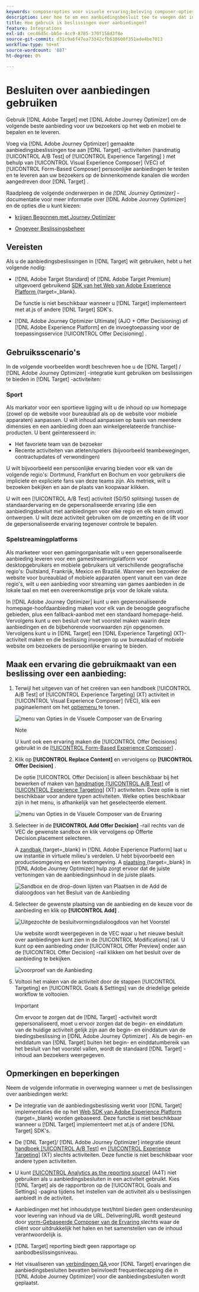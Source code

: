 ```yaml
---
keywords: composeropties voor visuele ervaring;beleving composer-opties;ervaringsopties;bied beslissing aan;bied beslissingen aan;ajo;optimaliseer de reis
description: Leer hoe te om een aanbiedingsbesluit toe te voegen dat in  [!DNL Adobe Journey Optimizer]  wordt gecreeerd aan een activiteit.
title: Hoe gebruik ik beslissingen over aanbiedingen?
feature: Integrations
exl-id: cec46d5c-bb5e-4cc9-8785-370f158d3f8e
source-git-commit: d31c9a6f47ea73342cfb638600f351ade4be7013
workflow-type: tm+mt
source-wordcount: '887'
ht-degree: 0%

---
```


# Besluiten over aanbiedingen gebruiken

Gebruik [!DNL Adobe Target] met [!DNL Adobe Journey Optimizer] om de volgende beste aanbieding voor uw bezoekers op het web en mobiel te bepalen en te leveren.

Voeg via [!DNL Adobe Journey Optimizer] gemaakte aanbiedingsbeslissingen toe aan [!DNL Target] -activiteiten (handmatig [!UICONTROL A/B Test] of [!UICONTROL Experience Targeting] ) met behulp van [!UICONTROL Visual Experience Composer] (VEC) of [!UICONTROL Form-Based Composer] persoonlijke aanbiedingen te testen en te leveren aan uw bezoekers op de binnenkomende kanalen die worden aangedreven door [!DNL Target] .

Raadpleeg de volgende onderwerpen in de *[!DNL Journey Optimizer]* -documentatie voor meer informatie over [!DNL Adobe Journey Optimizer] en de opties die u kunt kiezen:

* [ krijgen Begonnen met Journey Optimizer ](https://experienceleague.adobe.com/docs/journey-optimizer/using/get-started/get-started.html)

* [ Ongeveer Beslissingsbeheer ](https://experienceleague.adobe.com/docs/journey-optimizer/using/offer-decisioning/get-started-decision/starting-offer-decisioning.html)

## Vereisten

Als u de aanbiedingsbeslissingen in [!DNL Target] wilt gebruiken, hebt u het volgende nodig:

* [!DNL Adobe Target Standard] of [!DNL Adobe Target Premium] uitgevoerd gebruikend [ SDK van het Web van Adobe Experience Platform ](https://experienceleague.adobe.com/docs/target-dev/developer/client-side/aep-web-sdk.html){target=_blank}.

  De functie is niet beschikbaar wanneer u [!DNL Target] implementeert met at.js of andere [!DNL Target] SDK&#39;s.

* [!DNL Adobe Journey Optimizer Ultimate] (AJO + Offer Decisioning) of [!DNL Adobe Experience Platform] en de invoegtoepassing voor de toepassingsservice [!UICONTROL Offer Decisioning] .

## Gebruiksscenario&#39;s

In de volgende voorbeelden wordt beschreven hoe u de [!DNL Target] / [!DNL Adobe Journey Optimizer] -integratie kunt gebruiken om beslissingen te bieden in [!DNL Target] -activiteiten:

### Sport

Als markator voor een sportieve ligging wilt u de inhoud op uw homepage (zowel op de website voor bureaublad als op de website voor mobiele apparaten) aanpassen. U wilt inhoud aanpassen op basis van meerdere dimensies en een aanbieding doen aan winkelgerelateerde franchise-producten. U bent geïnteresseerd in:

* Het favoriete team van de bezoeker
* Recente activiteiten van atleten/spelers (bijvoorbeeld teambewegingen, contractupdates of verwondingen)

U wilt bijvoorbeeld een persoonlijke ervaring bieden voor elk van de volgende regio&#39;s: Dortmund, Frankfurt en Bochum en voor gebruikers die impliciete en expliciete fans van deze teams zijn. Als metriek, wilt u bezoeken bekijken en aan de plaats van koopwaar klikken.

U wilt een [!UICONTROL A/B Test] activiteit (50/50 splitsing) tussen de standaardervaring en de gepersonaliseerde ervaring (die een aanbiedingsbesluit met aanbiedingen voor elke regio en elk team omvat) ontwerpen. U wilt deze activiteit gebruiken om de omzetting en de lift voor de gepersonaliseerde ervaring tegenover controle te bepalen.

### Spelstreamingplatforms

Als marketeer voor een gamingorganisatie wilt u een gepersonaliseerde aanbieding leveren voor een gamestreamingplatform voor desktopgebruikers en mobiele gebruikers uit verschillende geografische regio&#39;s: Duitsland, Frankrijk, Mexico en Brazilië. Wanneer een bezoeker de website voor bureaublad of mobiele apparaten opent vanuit een van deze regio&#39;s, wilt u een aanbieding voor streaming van games aanbieden in de lokale taal en met een overeenkomstige prijs voor de lokale valuta.

In [!DNL Adobe Journey Optimizer] kunt u een gepersonaliseerde homepage-hoofdaanbieding maken voor elk van de beoogde geografische gebieden, plus een fallback-aanbod met een standaard homepage-held. Vervolgens kunt u een besluit over het voorstel maken waarin deze aanbiedingen en de bijbehorende voorwaarden zijn opgenomen. Vervolgens kunt u in [!DNL Target] een [!DNL Experience Targeting] (XT)-activiteit maken en die beslissing invoegen op uw bureaublad of mobiele website om bezoekers de persoonlijke ervaring te bieden.

## Maak een ervaring die gebruikmaakt van een beslissing over een aanbieding:

1. Terwijl het uitgeven van of het creëren van een handboek [!UICONTROL A/B Test] of [!UICONTROL Experience Targeting] (XT) activiteit in [!UICONTROL Visual Experience Composer] (VEC), klik een paginaelement om het [ optiemenu ](/help/main/c-experiences/c-visual-experience-composer/viztarget-options.md) te tonen.

   ![ menu van Opties in de Visuele Composer van de Ervaring ](assets/options-menu1.png)

   >[!NOTE]
   >
   >U kunt ook een ervaring maken die [!UICONTROL Offer Decisions] gebruikt in de [[!UICONTROL Form-Based Experience Composer]](/help/main/c-experiences/form-experience-composer.md) .

1. Klik op **[!UICONTROL Replace Content]** en vervolgens op **[!UICONTROL Offer Decision]** .

   De optie [!UICONTROL Offer Decision] is alleen beschikbaar bij het bewerken of maken van [ handmatige [!UICONTROL A/B Test]](/help/main/c-activities/t-test-ab/test-ab.md#types) of [[!UICONTROL Experience Targeting]](/help/main/c-activities/t-experience-target/experience-target.md) (XT) activiteiten. Deze optie is niet beschikbaar voor andere typen activiteiten. Welke opties beschikbaar zijn in het menu, is afhankelijk van het geselecteerde element.

   ![ menu van Opties in de Visuele Composer van de Ervaring ](assets/options-menu.png)

1. Selecteer in de **[!UICONTROL Add Offer Decision]** -rail rechts van de VEC de gewenste sandbox en klik vervolgens op Offerte Decision.placement selecteren.

   A [ zandbak ](https://experienceleague.adobe.com/docs/experience-platform/sandbox/ui/overview.html){target=_blank} in [!DNL Adobe Experience Platform] laat u uw instantie in virtuele milieu&#39;s verdelen. U hebt bijvoorbeeld een productieomgeving en een testomgeving. A [ plaatsing ](https://experienceleague.adobe.com/docs/journey-optimizer/using/offer-decisioning/create-components/creating-placements.html){target=_blank} in [!DNL Adobe Journey Optimizer] hulp zorgt ervoor dat de juiste vertoningen van de aanbiedingsinhoud in de juiste plaats.

   ![ Sandbox en de drop-down lijsten van Plaatsen in de Add de dialoogdoos van het Besluit van de Aanbieding ](/help/main/c-integrating-target-with-mac/ajo/assets/sandbox-placement.png)

1. Selecteer de gewenste plaatsing van de aanbieding en de keuze voor de aanbieding en klik op **[!UICONTROL Add]** .

   ![ Uitgezochte de besluitvormingsdialoogdoos van het Voorstel ](/help/main/c-integrating-target-with-mac/ajo/assets/select-offer-decision.png)

   Uw website wordt weergegeven in de VEC waar u het nieuwe besluit over aanbiedingen kunt zien in de [!UICONTROL Modifications] rail. U kunt op een aanbieding onder [!UICONTROL Offer Preview] onder aan de [!UICONTROL Offer Decision] -rail klikken om het besluit over de aanbieding te bekijken.

   <!--You can examine the various offers contained in the offer by clicking the appropriate icon at the bottom of the [!UICONTROL Offer Preview] dialog box, including the fallback offer. A fallback offer is the default offer displayed when a visitor is not eligible for any of the personalized offers in the collection.-->

   ![ voorproef van de Aanbieding ](assets/offer-preview2.png)

1. Voltooi het maken van de activiteit door de stappen [!UICONTROL Targeting] en [!UICONTROL Goals & Settings] van de driedelige geleide workflow te voltooien.

   >[!IMPORTANT]
   >
   >Om ervoor te zorgen dat de [!DNL Target] -activiteit wordt gepersonaliseerd, moet u ervoor zorgen dat de begin- en einddatum van de huidige activiteit gelijk zijn aan de begin- en einddatum van de biedingsbeslissing in [!DNL Adobe Journey Optimizer] . Als de begin- en einddatum van [!DNL Target] buiten het begin- en einddatumbereik van het besluit van het voorstel vallen, wordt de standaard [!DNL Target] -inhoud aan bezoekers weergegeven.

## Opmerkingen en beperkingen

Neem de volgende informatie in overweging wanneer u met de beslissingen over aanbiedingen werkt:

* De integratie van de aanbiedingsbeslissing werkt voor [!DNL Target] implementaties die op het [ Web SDK van Adobe Experience Platform ](https://experienceleague.adobe.com/docs/target-dev/developer/client-side/aep-web-sdk.html){target=_blank} worden gebaseerd. Deze functie is niet beschikbaar wanneer u [!DNL Target] implementeert met at.js of andere [!DNL Target] SDK&#39;s.

* De [!DNL Target]/ [!DNL Adobe Journey Optimizer] integratie steunt [ handboek [!UICONTROL A/B Test]](/help/main/c-activities/t-test-ab/test-ab.md#types) en [[!UICONTROL Experience Targeting]](/help/main/c-activities/t-experience-target/experience-target.md) (XT) slechts activiteiten. Deze functie is niet beschikbaar voor andere typen activiteiten.

* U kunt [[!UICONTROL Analytics as the reporting source]](/help/main/c-integrating-target-with-mac/a4t/a4t.md) (A4T) niet gebruiken als u aanbiedingsbesluiten in een activiteit gebruikt. Kies [!DNL Target] als de rapportbron op de [!UICONTROL Goals and Settings] -pagina tijdens het instellen van de activiteit als u beslissingen aanbiedt in de activiteit.

* Aanbiedingen met het inhoudstype text/html bieden geen ondersteuning voor levering van inhoud via de URL. DeliveringURL wordt gesteund door [ vorm-Gebaseerde Composer van de Ervaring ](/help/main/c-experiences/form-experience-composer.md) slechts waar de cliënt voor uitdrukkelijk het halen en het samenstellen van de inhoud verantwoordelijk is.

* [!DNL Target] reporting biedt geen rapportage op aanbodbeslissingsniveau.

* Het visualiseren van [ verbindingen QA ](/help/main/c-activities/c-activity-qa/activity-qa.md) voor [!DNL Target] ervaringen die aanbiedingsbesluiten bevatten beïnvloedt frequentiecapping die in [!DNL Adobe Journey Optimizer] voor die aanbiedingsbesluiten wordt geplaatst.
